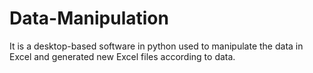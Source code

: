 # Data-Manipulation
It is a desktop-based software in python used to manipulate the data in Excel and generated new Excel files according to data.
